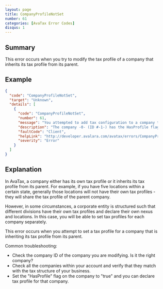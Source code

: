 ```yaml
---
layout: page
title: CompanyProfileNotSet
number: 61
categories: [AvaTax Error Codes]
disqus: 1
---
```


## Summary

This error occurs when you try to modify the tax profile of a company that inherits its tax profile from its parent.

## Example

```json
{
  "code": "CompanyProfileNotSet",
  "target": "Unknown",
  "details": [
    {
      "code": "CompanyProfileNotSet",
      "number": 61,
      "message": "You attempted to add tax configuration to a company that does not have its own tax profile.",
      "description": "The company -0- (ID #-1-) has the HasProfile flag set to false. To add -2- to this company, set its HasProfile flag to true.",
      "faultCode": "Client",
      "helpLink": "http://developer.avalara.com/avatax/errors/CompanyProfileNotSet",
      "severity": "Error"
    }
  ]
}
```

## Explanation

In AvaTax, a company either has its own tax profile or it inherits its tax profile from its parent.  For example, if you have five locations within a certain state, generally those locations will not have their own tax profiles - they will share the tax profile of the parent company.

However, in some circumstances, a corporate entity is structured such that different divisions have their own tax profiles and declare their own nexus and locations.  In this case, you will be able to set tax profiles for each company separately.

This error occurs when you attempt to set a tax profile for a company that is inheriting its tax profile from its parent.

Common troubleshooting:

<ul class="normal">
<li>Check the company ID of the company you are modifying.  Is it the right company?</li>
<li>Check all the companies within your account and verify that they match with the tax structure of your business.</li>
<li>Set the "HasProfile" flag on the company to "true" and you can declare tax profile for that company.</li>
</ul>
